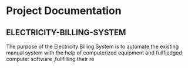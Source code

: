 # Project Documentation #

## ELECTRICITY-BILLING-SYSTEM ##
The purpose of the Electricity Billing System is to automate the existing manual system with the help of computerized equipment and fullfiedged computer software ,fullfilling their re



